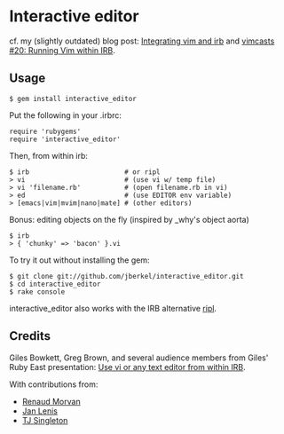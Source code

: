
# Interactive editor

cf. my (slightly outdated) blog post: [Integrating vim and irb](http://zegoggl.es/2009/04/integrating-vim-and-irb.html) and [vimcasts #20: Running Vim within IRB](http://vimcasts.org/e/20).

## Usage

    $ gem install interactive_editor

Put the following in your .irbrc:

    require 'rubygems'
    require 'interactive_editor'

Then, from within irb:

    $ irb                        # or ripl
    > vi                         # (use vi w/ temp file)
    > vi 'filename.rb'           # (open filename.rb in vi)
    > ed                         # (use EDITOR env variable)
    > [emacs|vim|mvim|nano|mate] # (other editors)

Bonus: editing objects on the fly (inspired by _why's object aorta)

    $ irb
    > { 'chunky' => 'bacon' }.vi

To try it out without installing the gem:

    $ git clone git://github.com/jberkel/interactive_editor.git
    $ cd interactive_editor
    $ rake console

interactive_editor also works with the IRB alternative [ripl][].

## Credits

Giles Bowkett, Greg Brown, and several audience members from Giles' Ruby East presentation: [Use vi or any text editor from within IRB](http://gilesbowkett.blogspot.com/2007/10/use-vi-or-any-text-editor-from-within.html).

With contributions from:

  * [Renaud Morvan](https://github.com/nel)
  * [Jan Lenis](https://github.com/janlelis)
  * [TJ Singleton](https://github.com/tjsingleton)

[ripl]: https://github.com/cldwalker/ripl
